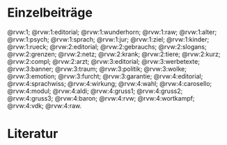 # Einzelbeiträge

@rvw:1; @rvw:1:editorial; @rvw:1:wunderhorn; @rvw:1:raw; @rvw:1:alter; @rvw:1:psych; @rvw:1:sprach; @rvw:1:jur; @rvw:1:ziel; @rvw:1:kinder; @rvw:1:rueck; @rvw:2:editorial; @rvw:2:gebrauchs; @rvw:2:slogans; @rvw:2:grenzen; @rvw:2:netz; @rvw:2:krank; @rvw:2:tiere; @rvw:2:kurz; @rvw:2:compl; @rvw:2:arzt; @rvw:3:editorial; @rvw:3:werbetexte; @rvw:3:banner; @rvw:3:traum; @rvw:3:politik; @rvw:3:wolke; @rvw:3:emotion; @rvw:3:furcht; @rvw:3:garantie; @rvw:4:editorial; @rvw:4:sprachwiss; @rvw:4:wirkung; @rvw:4:wahl; @rvw:4:carosello; @rvw:4:modul; @rvw:4:aldi; @rvw:4:gruss1; @rvw:4:gruss2; @rvw:4:gruss3; @rvw:4:baron; @rvw:4:rvw; @rvw:4:wortkampf; @rvw:4:vdk; @rvw:4:raw.

# Literatur
